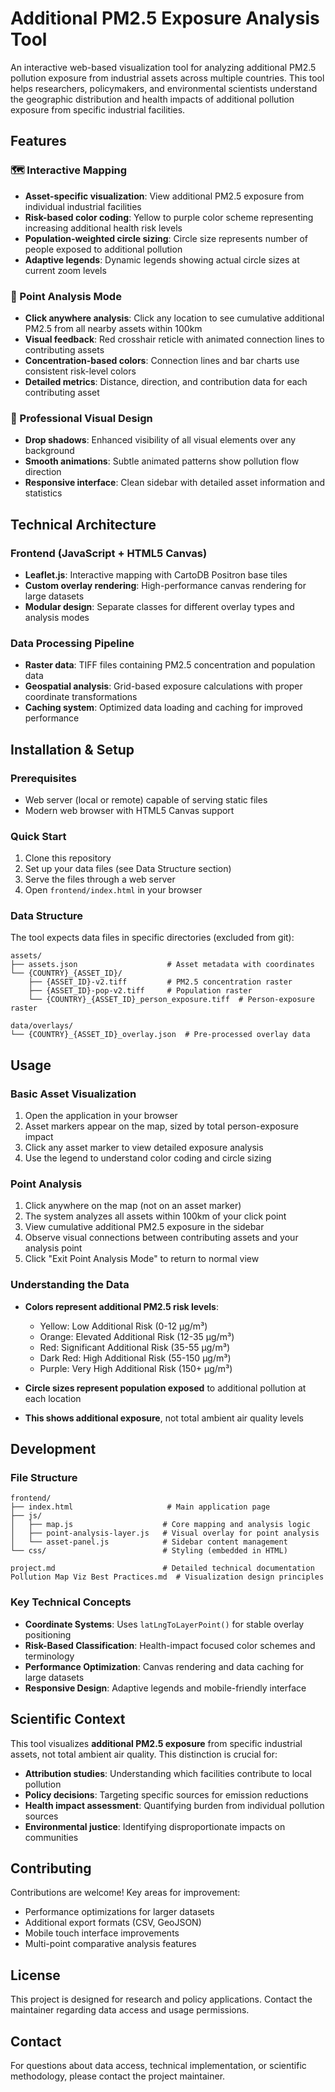# Additional PM2.5 Exposure Analysis Tool

An interactive web-based visualization tool for analyzing additional PM2.5 pollution exposure from industrial assets across multiple countries. This tool helps researchers, policymakers, and environmental scientists understand the geographic distribution and health impacts of additional pollution exposure from specific industrial facilities.

## Features

### 🗺️ Interactive Mapping
- **Asset-specific visualization**: View additional PM2.5 exposure from individual industrial facilities
- **Risk-based color coding**: Yellow to purple color scheme representing increasing additional health risk levels
- **Population-weighted circle sizing**: Circle size represents number of people exposed to additional pollution
- **Adaptive legends**: Dynamic legends showing actual circle sizes at current zoom levels

### 📍 Point Analysis Mode
- **Click anywhere analysis**: Click any location to see cumulative additional PM2.5 from all nearby assets within 100km
- **Visual feedback**: Red crosshair reticle with animated connection lines to contributing assets
- **Concentration-based colors**: Connection lines and bar charts use consistent risk-level colors
- **Detailed metrics**: Distance, direction, and contribution data for each contributing asset

### 🎨 Professional Visual Design
- **Drop shadows**: Enhanced visibility of all visual elements over any background
- **Smooth animations**: Subtle animated patterns show pollution flow direction
- **Responsive interface**: Clean sidebar with detailed asset information and statistics

## Technical Architecture

### Frontend (JavaScript + HTML5 Canvas)
- **Leaflet.js**: Interactive mapping with CartoDB Positron base tiles
- **Custom overlay rendering**: High-performance canvas rendering for large datasets
- **Modular design**: Separate classes for different overlay types and analysis modes

### Data Processing Pipeline
- **Raster data**: TIFF files containing PM2.5 concentration and population data
- **Geospatial analysis**: Grid-based exposure calculations with proper coordinate transformations
- **Caching system**: Optimized data loading and caching for improved performance

## Installation & Setup

### Prerequisites
- Web server (local or remote) capable of serving static files
- Modern web browser with HTML5 Canvas support

### Quick Start
1. Clone this repository
2. Set up your data files (see Data Structure section)
3. Serve the files through a web server
4. Open `frontend/index.html` in your browser

### Data Structure
The tool expects data files in specific directories (excluded from git):

```
assets/
├── assets.json                    # Asset metadata with coordinates
└── {COUNTRY}_{ASSET_ID}/
    ├── {ASSET_ID}-v2.tiff         # PM2.5 concentration raster
    ├── {ASSET_ID}-pop-v2.tiff     # Population raster
    └── {COUNTRY}_{ASSET_ID}_person_exposure.tiff  # Person-exposure raster

data/overlays/
└── {COUNTRY}_{ASSET_ID}_overlay.json  # Pre-processed overlay data
```

## Usage

### Basic Asset Visualization
1. Open the application in your browser
2. Asset markers appear on the map, sized by total person-exposure impact
3. Click any asset marker to view detailed exposure analysis
4. Use the legend to understand color coding and circle sizing

### Point Analysis
1. Click anywhere on the map (not on an asset marker)
2. The system analyzes all assets within 100km of your click point
3. View cumulative additional PM2.5 exposure in the sidebar
4. Observe visual connections between contributing assets and your analysis point
5. Click "Exit Point Analysis Mode" to return to normal view

### Understanding the Data
- **Colors represent additional PM2.5 risk levels**:
  - Yellow: Low Additional Risk (0-12 μg/m³)
  - Orange: Elevated Additional Risk (12-35 μg/m³)
  - Red: Significant Additional Risk (35-55 μg/m³)
  - Dark Red: High Additional Risk (55-150 μg/m³)
  - Purple: Very High Additional Risk (150+ μg/m³)

- **Circle sizes represent population exposed** to additional pollution at each location
- **This shows additional exposure**, not total ambient air quality levels

## Development

### File Structure
```
frontend/
├── index.html                     # Main application page
├── js/
│   ├── map.js                    # Core mapping and analysis logic
│   ├── point-analysis-layer.js   # Visual overlay for point analysis
│   └── asset-panel.js            # Sidebar content management
└── css/                          # Styling (embedded in HTML)

project.md                        # Detailed technical documentation
Pollution Map Viz Best Practices.md  # Visualization design principles
```

### Key Technical Concepts
- **Coordinate Systems**: Uses `latLngToLayerPoint()` for stable overlay positioning
- **Risk-Based Classification**: Health-impact focused color schemes and terminology
- **Performance Optimization**: Canvas rendering and data caching for large datasets
- **Responsive Design**: Adaptive legends and mobile-friendly interface

## Scientific Context

This tool visualizes **additional PM2.5 exposure** from specific industrial assets, not total ambient air quality. This distinction is crucial for:
- **Attribution studies**: Understanding which facilities contribute to local pollution
- **Policy decisions**: Targeting specific sources for emission reductions
- **Health impact assessment**: Quantifying burden from individual pollution sources
- **Environmental justice**: Identifying disproportionate impacts on communities

## Contributing

Contributions are welcome! Key areas for improvement:
- Performance optimizations for larger datasets  
- Additional export formats (CSV, GeoJSON)
- Mobile touch interface improvements
- Multi-point comparative analysis features

## License

This project is designed for research and policy applications. Contact the maintainer regarding data access and usage permissions.

## Contact

For questions about data access, technical implementation, or scientific methodology, please contact the project maintainer.